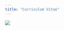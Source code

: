 ```yaml
---
title: "Curriculum Vitae"
---
```



![](https://github.com/GaetanLovey/myportfolio/raw/master/static/images/Curriculum-vitae-1-page.png)
